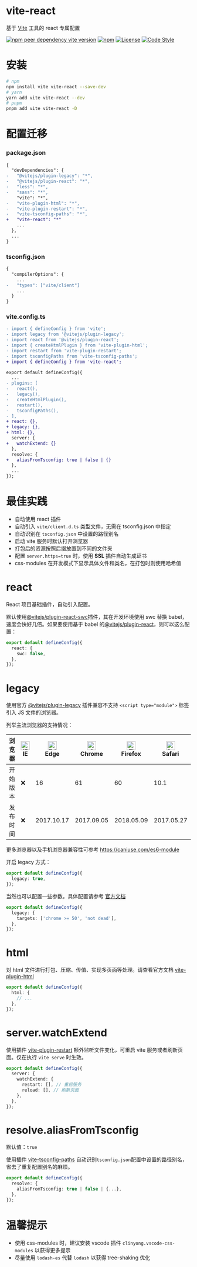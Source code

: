 # vite-react

基于 [Vite](https://github.com/vitejs/vite) 工具的 react 专属配置

[![npm peer dependency vite version](https://img.shields.io/npm/dependency-version/vite-react/peer/vite?logo=vite)](https://github.com/vitejs/vite)
[![npm](https://img.shields.io/npm/v/vite-react?logo=npm)](https://www.npmjs.com/package/vite-react)
[![License](https://img.shields.io/github/license/geekact/vite-react?logo=open-source-initiative)](https://github.com/geekact/vite-react/blob/master/LICENSE)
[![Code Style](https://img.shields.io/badge/code_style-prettier-ff69b4.svg?logo=prettier)](https://github.com/prettier/prettier)

# 安装

```bash
# npm
npm install vite vite-react --save-dev
# yarn
yarn add vite vite-react --dev
# pnpm
pnpm add vite vite-react -D
```

# 配置迁移

### package.json

```diff
{
  "devDependencies": {
-   "@vitejs/plugin-legacy": "*",
-   "@vitejs/plugin-react": "*",
-   "less": "*",
-   "sass": "*",
    "vite": "*",
-   "vite-plugin-html": "*",
-   "vite-plugin-restart": "*",
-   "vite-tsconfig-paths": "*",
+   "vite-react": "*"
    ...
  },
  ...
}
```

### tsconfig.json

```diff
{
  "compilerOptions": {
    ...
-   "types": ["vite/client"]
    ...
  }
}
```

### vite.config.ts

```diff
- import { defineConfig } from 'vite';
- import legacy from '@vitejs/plugin-legacy';
- import react from '@vitejs/plugin-react';
- import { createHtmlPlugin } from 'vite-plugin-html';
- import restart from 'vite-plugin-restart';
- import tsconfigPaths from 'vite-tsconfig-paths';
+ import { defineConfig } from 'vite-react';

export default defineConfig({
  ...
- plugins: [
-   react(),
-   legacy(),
-   createHtmlPlugin(),
-   restart(),
-   tsconfigPaths(),
- ],
+ react: {},
+ legacy: {},
+ html: {},
  server: {
+   watchExtend: {}
  },
  resolve: {
+   aliasFromTsconfig: true | false | {}
  },
  ...
});
```

# 最佳实践

- 自动使用 react 插件
- 自动引入 `vite/client.d.ts` 类型文件，无需在 tsconfig.json 中指定
- 自动识别在 `tsconfig.json` 中设置的路径别名
- 启动 vite 服务时默认打开浏览器
- 打包后的资源按照后缀放置到不同的文件夹
- 配置 `server.https=true` 时，使用 **SSL** 插件自动生成证书
- css-modules 在开发模式下显示具体文件和类名，在打包时则使用哈希值

# react

React 项目基础插件，自动引入配置。

默认使用[@vitejs/plugin-react-swc](https://github.com/vitejs/vite-plugin-react-swc)插件，其在开发环境使用 swc 替换 babel，速度会快好几倍。如果要使用基于 babel 的[@vitejs/plugin-react](https://github.com/vitejs/vite-plugin-react/tree/main/packages/plugin-react)，则可以这么配置：

```typescript
export default defineConfig({
  react: {
    swc: false,
  },
});
```

# legacy

使用官方 [@vitejs/plugin-legacy](https://github.com/vitejs/vite/tree/main/packages/plugin-legacy) 插件兼容不支持 `<script type="module">` 标签引入 JS 文件的浏览器。

列举主流浏览器的支持情况：

| 浏览器   | <img src="https://raw.githubusercontent.com/alrra/browser-logos/master/src/archive/internet-explorer_9-11/internet-explorer_9-11_48x48.png" alt="IE" width="24px" height="24px" /><br/>IE | <img src="https://raw.githubusercontent.com/alrra/browser-logos/master/src/edge/edge_48x48.png" alt="Edge" width="24px" height="24px" /><br/>Edge | <img src="https://raw.githubusercontent.com/alrra/browser-logos/master/src/chrome/chrome_48x48.png" alt="Chrome" width="24px" height="24px" /><br/>Chrome | <img src="https://raw.githubusercontent.com/alrra/browser-logos/master/src/firefox/firefox_48x48.png" alt="Firefox" width="24px" height="24px" /><br/>Firefox | <img src="https://raw.githubusercontent.com/alrra/browser-logos/master/src/safari/safari_48x48.png" alt="Safari" width="24px" height="24px" /><br/>Safari | <img src="https://raw.githubusercontent.com/alrra/browser-logos/master/src/opera/opera_48x48.png" alt="Opera" width="24px" height="24px" /><br/>Opera |
| -------- | ----------------------------------------------------------------------------------------------------------------------------------------------------------------------------------------- | ------------------------------------------------------------------------------------------------------------------------------------------------- | --------------------------------------------------------------------------------------------------------------------------------------------------------- | ------------------------------------------------------------------------------------------------------------------------------------------------------------- | --------------------------------------------------------------------------------------------------------------------------------------------------------- | ----------------------------------------------------------------------------------------------------------------------------------------------------- |
| 开始版本 | ❌                                                                                                                                                                                        | 16                                                                                                                                                | 61                                                                                                                                                        | 60                                                                                                                                                            | 10.1                                                                                                                                                      | 48                                                                                                                                                    |
| 发布时间 | ❌                                                                                                                                                                                        | 2017.10.17                                                                                                                                        | 2017.09.05                                                                                                                                                | 2018.05.09                                                                                                                                                    | 2017.05.27                                                                                                                                                | 2017.09.27                                                                                                                                            |

更多浏览器以及手机浏览器兼容性可参考 https://caniuse.com/es6-module

开启 legacy 方式：

```typescript
export default defineConfig({
  legacy: true,
});
```

当然也可以配置一些参数。具体配置请参考 [官方文档](https://github.com/vitejs/vite/tree/main/packages/plugin-legacy#options)

```typescript
export default defineConfig({
  legacy: {
    targets: ['chrome >= 50', 'not dead'],
  },
});
```

# html

对 html 文件进行打包、压缩、传值、实现多页面等处理。请查看官方文档 [vite-plugin-html](https://github.com/vbenjs/vite-plugin-html#useroptions)

```typescript
export default defineConfig({
  html: {
    // ...
  },
});
```

# server.watchExtend

使用插件 [vite-plugin-restart](https://github.com/antfu/vite-plugin-restart) 额外监听文件变化，可重启 vite 服务或者刷新页面。仅在执行 `vite serve` 时生效。

```typescript
export default defineConfig({
  server: {
    watchExtend: {
      restart: [], // 重启服务
      reload: [], // 刷新页面
    },
  },
});
```

# resolve.aliasFromTsconfig

默认值：`true`

使用插件 [vite-tsconfig-paths](https://github.com/aleclarson/vite-tsconfig-paths) 自动识别`tsconfig.json`配置中设置的路径别名，省去了重复配置别名的麻烦。

```typescript
export default defineConfig({
  resolve: {
    aliasFromTsconfig: true | false | {...},
  },
});
```

# 温馨提示

- 使用 css-modules 时，建议安装 vscode 插件 `clinyong.vscode-css-modules` 以获得更多提示
- 尽量使用 `lodash-es` 代替 `lodash` 以获得 tree-shaking 优化
